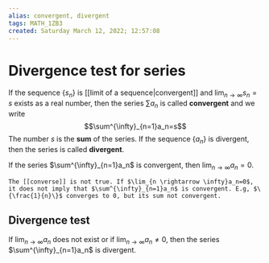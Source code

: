 ```yaml
---
alias: convergent, divergent
tags: MATH_1ZB3
created: Saturday March 12, 2022; 12:57:08 
---
```

# Divergence test for series
If the sequence $\left\{s_n\right\}$ is [[limit of a sequence|convergent]] and $\lim_{n \rightarrow \infty}s_n=s$ exists as a real number, then the series $\sum a_n$ is called **convergent** and we write 
$$\sum^{\infty}_{n=1}a_n=s$$
The number $s$ is the **sum** of the series. If the sequence $\left\{a_n\right\}$ is divergent, then the series is called **divergent**.

If the series $\sum^{\infty}_{n=1}a_n$ is convergent, then $\lim_{n \rightarrow \infty}a_n=0$. 

```ad-warning
The [[converse]] is not true. If $\lim_{n \rightarrow \infty}a_n=0$, it does not imply that $\sum^{\infty}_{n=1}a_n$ is convergent. E.g, $\{\frac{1}{n}\}$ converges to 0, but its sum not convergent. 
```

## Divergence test
If $\lim_{n \rightarrow \infty}a_n$ does not exist or if $\lim_{n \rightarrow \infty}a_n\neq 0$, then the series $\sum^{\infty}_{n=1}a_n$ is divergent. 